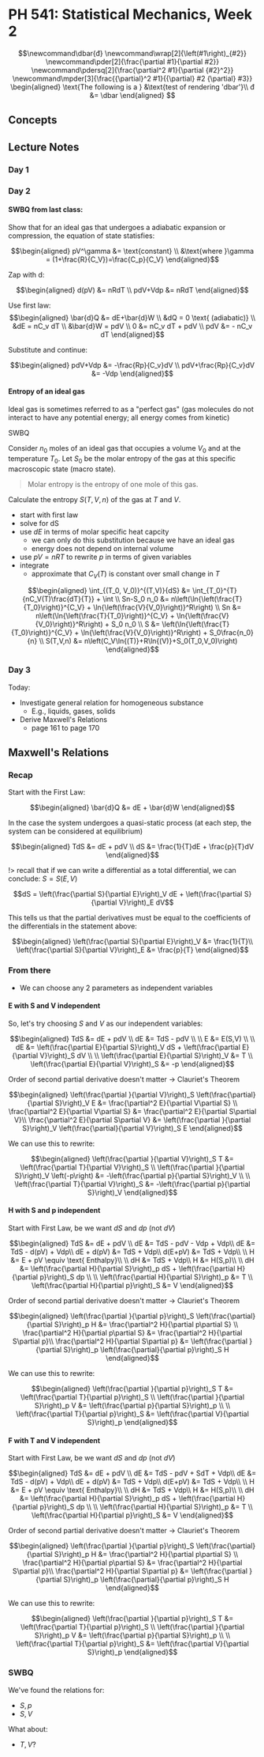 # PH 541: Statistical Mechanics, Week 2

$$\newcommand\dbar{đ}
\newcommand\wrap[2]{\left(#1\right)_{#2}}
\newcommand\pder[2]{\frac{\partial #1}{\partial #2}}
\newcommand\pdersq[2]{\frac{\partial^2 #1}{\partial {#2}^2}}
\newcommand\mpder[3]{\frac{{\partial}^2 #1}{{\partial} #2 {\partial} #3}}
\begin{aligned}
\text{The following is a } &\text{test of rendering 'dbar'}\\
đ &= \dbar
\end{aligned}
$$

## Concepts

## Lecture Notes
### Day 1

### Day 2

#### SWBQ from last class:
Show that for an ideal gas that undergoes a adiabatic expansion or compression, the equation of state statisfies:

$$\begin{aligned}
pV^\gamma &= \text{constant} \\
&\text{where }\gamma = (1+\frac{R}{C_V})=\frac{C_p}{C_V}
\end{aligned}$$

Zap with d:

$$\begin{aligned}
d(pV) &= nRdT \\
pdV+Vdp &= nRdT
\end{aligned}$$

Use first law:
$$\begin{aligned}
\bar{d}Q &= dE+\bar{d}W \\
&dQ = 0 \text{ (adiabatic)} \\
&dE = nC_v dT \\
&\bar{d}W = pdV \\
0 &= nC_v dT + pdV \\
pdV &= - nC_v dT
\end{aligned}$$

Substitute and continue:

$$\begin{aligned}
pdV+Vdp &= -\frac{Rp}{C_v}dV \\
pdV+\frac{Rp}{C_v}dV &= -Vdp
\end{aligned}$$

#### Entropy of an ideal gas

Ideal gas is sometimes referred to as a "perfect gas" (gas molecules do not interact to have any potential energy; all energy comes from kinetic)

SWBQ

Consider $n_0$ moles of an ideal gas that occupies a volume $V_0$ and at the temperature $T_0$. Let $S_0$ be the molar entropy of the gas at this specific macroscopic state (macro state).

> Molar entropy is the entropy of one mole of this gas.

Calculate the entropy $S(T,V,n)$ of the gas at $T$ and $V$.

- start with first law
- solve for dS
- use $dE$ in terms of molar specific heat capcity
  - we can only do this substitution because we have an ideal gas
  - energy does not depend on internal volume
- use $pV=nRT$ to rewrite $p$ in terms of given variables
- integrate
  - approximate that $C_V(T)$ is constant over small change in $T$


$$\begin{aligned}
\int_{(T_0, V_0)}^{(T,V)}{dS} &= \int_{T_0}^{T}{nC_V(T)\frac{dT}{T}} + \int \\
Sn-S_0 n_0 &= n\left(\ln{\left(\frac{T}{T_0}\right)}^{C_V} + \ln{\left(\frac{V}{V_0}\right)}^R\right) \\
Sn &= n\left(\ln{\left(\frac{T}{T_0}\right)}^{C_V} + \ln{\left(\frac{V}{V_0}\right)}^R\right) + S_0 n_0 \\
S &= \left(\ln{\left(\frac{T}{T_0}\right)}^{C_V} + \ln{\left(\frac{V}{V_0}\right)}^R\right) + S_0\frac{n_0}{n} \\
S(T,V,n) &= n\left(C_V\ln{(T)}+R\ln{(V)}+S_0(T_0,V_0)\right)
\end{aligned}$$

### Day 3

Today:

- Investigate general relation for homogeneous substance
  - E.g., liquids, gases, solids
- Derive Maxwell's Relations
  - page 161 to page 170

## Maxwell's Relations

### Recap

Start with the First Law:

$$\begin{aligned}
\bar{d}Q &= dE + \bar{d}W
\end{aligned}$$

In the case the system undergoes a quasi-static process (at each step, the system can be considered at equilibrium)

$$\begin{aligned}
TdS &= dE + pdV \\
dS &= \frac{1}{T}dE + \frac{p}{T}dV
\end{aligned}$$

!> recall that if we can write a differential as a total differential, we can conclude: $S=S(E,V)$

$$dS = \left(\frac{\partial S}{\partial E}\right)_V dE + \left(\frac{\partial S}{\partial V}\right)_E dV$$

This tells us that the partial derivatives must be equal to the coefficients of the differentials in the statement above:

$$\begin{aligned}
\left(\frac{\partial S}{\partial E}\right)_V &= \frac{1}{T}\\
\left(\frac{\partial S}{\partial V}\right)_E &= \frac{p}{T}
\end{aligned}$$

### From there

- We can choose any 2 parameters as independent variables

#### E with S and V independent

So, let's try choosing $S$ and $V$ as our independent variables:

$$\begin{aligned}
TdS &= dE + pdV \\
dE &= TdS - pdV \\
\\
E &= E(S,V) \\
\\
dE &= \left(\frac{\partial E}{\partial S}\right)_V dS + \left(\frac{\partial E}{\partial V}\right)_S dV \\
\\
\left(\frac{\partial E}{\partial S}\right)_V &= T \\
\left(\frac{\partial E}{\partial V}\right)_S &= -p
\end{aligned}$$

Order of second partial derivative doesn't matter -> Clauriet's Theorem

$$\begin{aligned}
\left(\frac{\partial }{\partial V}\right)_S \left(\frac{\partial}{\partial S}\right)_V E &= \frac{\partial^2 E}{\partial V\partial S} \\
\frac{\partial^2 E}{\partial V\partial S} &= \frac{\partial^2 E}{\partial S\partial V}\\
\frac{\partial^2 E}{\partial S\partial V} &= \left(\frac{\partial }{\partial S}\right)_V \left(\frac{\partial}{\partial V}\right)_S E
\end{aligned}$$

We can use this to rewrite:

$$\begin{aligned}
\left(\frac{\partial }{\partial V}\right)_S T &= \left(\frac{\partial T}{\partial V}\right)_S \\
\left(\frac{\partial }{\partial S}\right)_V \left(-p\right) &= -\left(\frac{\partial p}{\partial S}\right)_V \\
\\
\left(\frac{\partial T}{\partial V}\right)_S &= -\left(\frac{\partial p}{\partial S}\right)_V
\end{aligned}$$

#### H with S and p independent

Start with First Law, be we want $dS$ and $dp$ (not $dV$)

$$\begin{aligned}
TdS &= dE + pdV \\
dE &= TdS - pdV - Vdp + Vdp\\
dE &= TdS - d(pV) + Vdp\\
dE + d(pV) &= TdS + Vdp\\
d(E+pV) &= TdS + Vdp\\
\\
H &= E + pV \equiv \text{ Enthalpy}\\
\\
dH &= TdS + Vdp\\
H &= H(S,p)\\
\\
dH &= \left(\frac{\partial H}{\partial S}\right)_p dS + \left(\frac{\partial H}{\partial p}\right)_S dp \\
\\
\left(\frac{\partial H}{\partial S}\right)_p &= T \\
\left(\frac{\partial H}{\partial p}\right)_S &= V
\end{aligned}$$

Order of second partial derivative doesn't matter -> Clauriet's Theorem

$$\begin{aligned}
\left(\frac{\partial }{\partial p}\right)_S \left(\frac{\partial}{\partial S}\right)_p H &= \frac{\partial^2 H}{\partial p\partial S} \\
\frac{\partial^2 H}{\partial p\partial S} &= \frac{\partial^2 H}{\partial S\partial p}\\
\frac{\partial^2 H}{\partial S\partial p} &= \left(\frac{\partial }{\partial S}\right)_p \left(\frac{\partial}{\partial p}\right)_S H
\end{aligned}$$

We can use this to rewrite:

$$\begin{aligned}
\left(\frac{\partial }{\partial p}\right)_S T &= \left(\frac{\partial T}{\partial p}\right)_S \\
\left(\frac{\partial }{\partial S}\right)_p V &= \left(\frac{\partial p}{\partial S}\right)_p \\
\\
\left(\frac{\partial T}{\partial p}\right)_S &= \left(\frac{\partial V}{\partial S}\right)_p
\end{aligned}$$

#### F with T and V independent

Start with First Law, be we want $dS$ and $dp$ (not $dV$)

$$\begin{aligned}
TdS &= dE + pdV \\
dE &= TdS - pdV + SdT + Vdp\\
dE &= TdS - d(pV) + Vdp\\
dE + d(pV) &= TdS + Vdp\\
d(E+pV) &= TdS + Vdp\\
\\
H &= E + pV \equiv \text{ Enthalpy}\\
\\
dH &= TdS + Vdp\\
H &= H(S,p)\\
\\
dH &= \left(\frac{\partial H}{\partial S}\right)_p dS + \left(\frac{\partial H}{\partial p}\right)_S dp \\
\\
\left(\frac{\partial H}{\partial S}\right)_p &= T \\
\left(\frac{\partial H}{\partial p}\right)_S &= V
\end{aligned}$$

Order of second partial derivative doesn't matter -> Clauriet's Theorem

$$\begin{aligned}
\left(\frac{\partial }{\partial p}\right)_S \left(\frac{\partial}{\partial S}\right)_p H &= \frac{\partial^2 H}{\partial p\partial S} \\
\frac{\partial^2 H}{\partial p\partial S} &= \frac{\partial^2 H}{\partial S\partial p}\\
\frac{\partial^2 H}{\partial S\partial p} &= \left(\frac{\partial }{\partial S}\right)_p \left(\frac{\partial}{\partial p}\right)_S H
\end{aligned}$$

We can use this to rewrite:

$$\begin{aligned}
\left(\frac{\partial }{\partial p}\right)_S T &= \left(\frac{\partial T}{\partial p}\right)_S \\
\left(\frac{\partial }{\partial S}\right)_p V &= \left(\frac{\partial p}{\partial S}\right)_p \\
\\
\left(\frac{\partial T}{\partial p}\right)_S &= \left(\frac{\partial V}{\partial S}\right)_p
\end{aligned}$$

### SWBQ

We've found the relations for:

- $S,p$
- $S,V$

What about:

- $T,V$?
